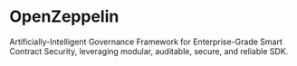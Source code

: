# OpenZeppelin
Artificially-Intelligent Governance Framework for Enterprise-Grade Smart Contract Security, leveraging modular, auditable, secure, and reliable SDK.
